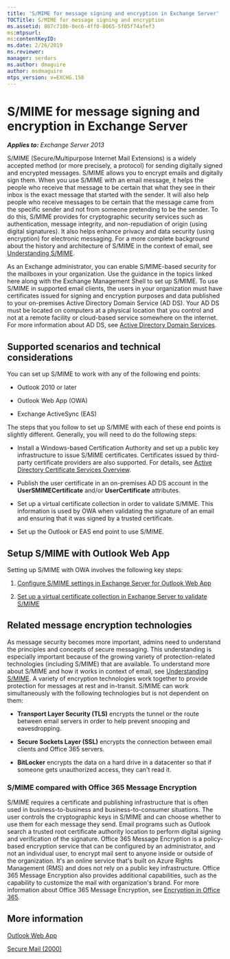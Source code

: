 ```yaml
---
title: 'S/MIME for message signing and encryption in Exchange Server'
TOCTitle: S/MIME for message signing and encryption
ms.assetid: 887c710b-0ec6-4ff0-8065-5f05f74afef3
ms:mtpsurl:
ms:contentKeyID:
ms.date: 2/26/2019
ms.reviewer: 
manager: serdars
ms.author: dmaguire
author: msdmaguire
mtps_version: v=EXCHG.150
---
```


# S/MIME for message signing and encryption in Exchange Server

_**Applies to:** Exchange Server 2013_

S/MIME (Secure/Multipurpose Internet Mail Extensions) is a widely accepted method (or more precisely, a protocol) for sending digitally signed and encrypted messages. S/MIME allows you to encrypt emails and digitally sign them. When you use S/MIME with an email message, it helps the people who receive that message to be certain that what they see in their inbox is the exact message that started with the sender. It will also help people who receive messages to be certain that the message came from the specific sender and not from someone pretending to be the sender. To do this, S/MIME provides for cryptographic security services such as authentication, message integrity, and non-repudiation of origin (using digital signatures). It also helps enhance privacy and data security (using encryption) for electronic messaging. For a more complete background about the history and architecture of S/MIME in the context of email, see [Understanding S/MIME](https://go.microsoft.com/fwlink/?LinkID=393948).

As an Exchange administrator, you can enable S/MIME-based security for the mailboxes in your organization. Use the guidance in the topics linked here along with the Exchange Management Shell to set up S/MIME. To use S/MIME in supported email clients, the users in your organization must have certificates issued for signing and encryption purposes and data published to your on-premises Active Directory Domain Service (AD DS). Your AD DS must be located on computers at a physical location that you control and not at a remote facility or cloud-based service somewhere on the internet. For more information about AD DS, see [Active Directory Domain Services](https://go.microsoft.com/fwlink/?LinkID=394064).

## Supported scenarios and technical considerations

You can set up S/MIME to work with any of the following end points:

- Outlook 2010 or later

- Outlook Web App (OWA)

- Exchange ActiveSync (EAS)

The steps that you follow to set up S/MIME with each of these end points is slightly different. Generally, you will need to do the following steps:

- Install a Windows-based Certification Authority and set up a public key infrastructure to issue S/MIME certificates. Certificates issued by third-party certificate providers are also supported. For details, see [Active Directory Certificate Services Overview](https://technet.microsoft.com/library/hh831740.aspx).

- Publish the user certificate in an on-premises AD DS account in the **UserSMIMECertificate** and/or **UserCertificate** attributes.

- Set up a virtual certificate collection in order to validate S/MIME. This information is used by OWA when validating the signature of an email and ensuring that it was signed by a trusted certificate.

- Set up the Outlook or EAS end point to use S/MIME.

## Setup S/MIME with Outlook Web App

Setting up S/MIME with OWA involves the following key steps:

1. [Configure S/MIME settings in Exchange Server for Outlook Web App](configure-s-mime-settings-for-outlook-web-app.md)

2. [Set up a virtual certificate collection in Exchange Server to validate S/MIME](set-up-virtual-certificate-collection-to-validate-s-mime.md)

## Related message encryption technologies

As message security becomes more important, admins need to understand the principles and concepts of secure messaging. This understanding is especially important because of the growing variety of protection-related technologies (including S/MIME) that are available. To understand more about S/MIME and how it works in context of email, see [Understanding S/MIME](https://go.microsoft.com/fwlink/p/?LinkID=393948). A variety of encryption technologies work together to provide protection for messages at rest and in-transit. S/MIME can work simultaneously with the following technologies but is not dependent on them:

- **Transport Layer Security (TLS)** encrypts the tunnel or the route between email servers in order to help prevent snooping and eavesdropping.

- **Secure Sockets Layer (SSL)** encrypts the connection between email clients and Office 365 servers.

- **BitLocker** encrypts the data on a hard drive in a datacenter so that if someone gets unauthorized access, they can't read it.

### S/MIME compared with Office 365 Message Encryption

S/MIME requires a certificate and publishing infrastructure that is often used in business-to-business and business-to-consumer situations. The user controls the cryptographic keys in S/MIME and can choose whether to use them for each message they send. Email programs such as Outlook search a trusted root certificate authority location to perform digital signing and verification of the signature. Office 365 Message Encryption is a policy-based encryption service that can be configured by an administrator, and not an individual user, to encrypt mail sent to anyone inside or outside of the organization. It's an online service that's built on Azure Rights Management (RMS) and does not rely on a public key infrastructure. Office 365 Message Encryption also provides additional capabilities, such as the capability to customize the mail with organization's brand. For more information about Office 365 Message Encryption, see [Encryption in Office 365](https://go.microsoft.com/fwlink/p/?LinkID=392525).

## More information

[Outlook Web App](outlook-web-app-exchange-2013-help.md)

[Secure Mail (2000)](https://docs.microsoft.com/previous-versions/windows/it-pro/windows-2000-server/cc962043(v=technet.10))
